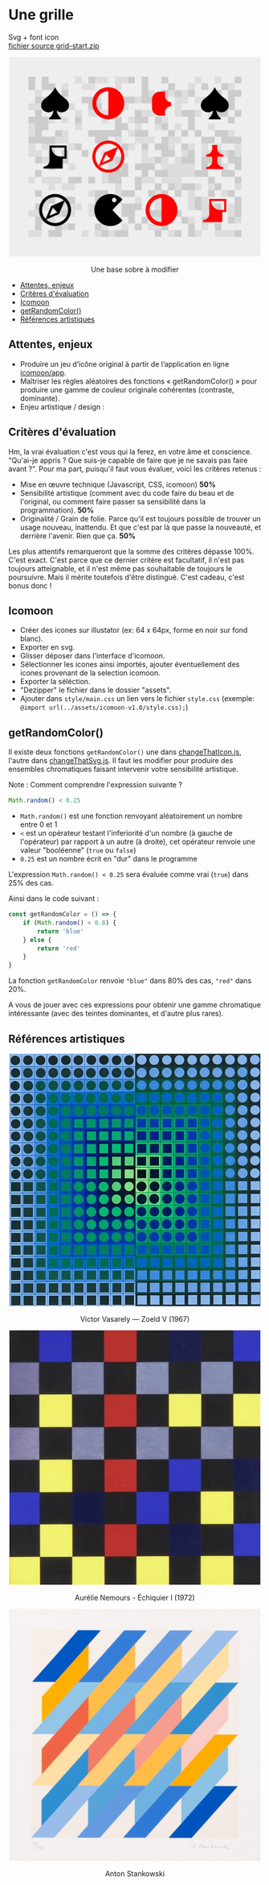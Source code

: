 # Une grille
Svg + font icon  
[fichier source grid-start.zip](./grid-start.zip?raw=true)

<p align="center"><img width="500px" src="images/grid-start.png"></p>
<p align="center">
Une base sobre à modifier
</p>

- [Attentes, enjeux](#attentes-enjeux)
- [Critères d'évaluation](#critères-dévaluation)
- [Icomoon](#icomoon)
- [getRandomColor()](#getrandomcolor)
- [Références artistiques ](#références-artistiques)

## Attentes, enjeux
- Produire un jeu d’icône original à partir de l’application en ligne [icomoon/app](https://icomoon.io/app/#/select).
- Maîtriser les règles aléatoires des fonctions « getRandomColor() » pour produire une gamme de couleur originale cohérentes (contraste, dominante).
- Enjeu artistique / design : 

## Critères d'évaluation
Hm, la vrai évaluation c'est vous qui la ferez, en votre âme et conscience. "Qu'ai-je appris ? Que suis-je capable de faire que je ne savais pas faire avant ?". Pour ma part, puisqu'il faut vous évaluer, voici les critères retenus : 
- Mise en œuvre technique (Javascript, CSS, icomoon) **50%**
- Sensibilité artistique (comment avec du code faire du beau et de l'original, ou comment faire passer sa sensibilité dans la programmation). **50%**
- Originalité / Grain de folie. Parce qu'il est toujours possible de trouver un usage nouveau, inattendu. Et que c'est par là que passe la nouveauté, et derrière l'avenir. Rien que ça. **50%**

Les plus attentifs remarqueront que la somme des critères dépasse 100%. C'est exact. C'est parce que ce dernier critère est facultatif, il n'est pas toujours atteignable, et il n'est même pas souhaitable de toujours le poursuivre. Mais il mérite toutefois d'être distingué. C'est cadeau, c'est bonus donc !


## Icomoon 
- Créer des icones sur illustator (ex: 64 x 64px, forme en noir sur fond blanc).
- Exporter en svg.
- Glisser déposer dans l'interface d'icomoon.
- Sélectionner les icones ainsi importés, ajouter éventuellement des icones provenant de la selection icomoon.
- Exporter la séléction.
- "Dezipper" le fichier dans le dossier "assets".
- Ajouter dans `style/main.css` un lien vers le fichier `style.css` (exemple: `@import url(../assets/icomoon-v1.0/style.css);`)

## getRandomColor()
Il existe deux fonctions `getRandomColor()` une dans [changeThatIcon.js](./grid-start/src/changeThatIcon.js), l'autre dans [changeThatSvg.js](./grid-start/src/changeThatSvg.js). Il faut les modifier pour produire des ensembles chromatiques faisant intervenir votre sensibilité artistique.

Note : 
Comment comprendre l'expression suivante ?
```javascript
Math.random() < 0.25
```
- `Math.random()` est une fonction renvoyant aléatoirement un nombre entre 0 et 1
- `<` est un opérateur testant l'inferiorité d'un nombre (à gauche de l'opérateur) par rapport à un autre (à droite), cet opérateur renvoie une valeur "booléenne" (`true` ou `false`)
- `0.25` est un nombre écrit en "dur" dans le programme

L'expression `Math.random() < 0.25` sera évaluée comme vrai (`true`) dans 25% des cas.

Ainsi dans le code suivant :
```javascript
const getRandomColor = () => {
    if (Math.random() < 0.8) {
        return 'blue'
    } else {
        return 'red'
    }
}
```
La fonction `getRandomColor` renvoie `"blue"` dans 80% des cas, `"red"` dans 20%.

A vous de jouer avec ces expressions pour obtenir une gamme chromatique intéressante (avec des teintes dominantes, et d'autre plus rares). 

## Références artistiques

<p align="center"><img width="500px" src="images/zoeld-v-1967-vasarely.jpg"></p>
<p align="center">
Victor Vasarely — Zoeld V (1967)
</p>

<p align="center"><img width="500px" src="images/aurelie-nemours-echiquier-1972.jpg"></p>
<p align="center">
Aurélie Nemours - Échiquier I (1972)
</p>

<p align="center"><img width="500px" src="images/Anton-Stankowski-06.jpg"></p>
<p align="center">
Anton Stankowski
</p>
